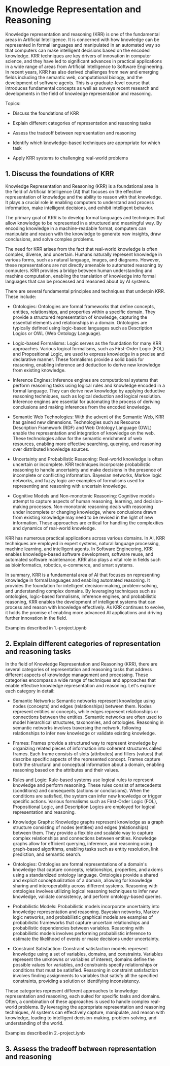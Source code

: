 # Knowledge Representation and Reasoning

 Knowledge representation and reasoning (KRR) is one of the fundamental areas in Artificial Intelligence. It is concerned with how knowledge can be represented in formal languages and manipulated in an automated way so that computers can make intelligent decisions based on the encoded knowledge. KRR techniques are key drivers of innovation in computer science, and they have led to significant advances in practical applications in a wide range of areas from Artificial Intelligence to Software Engineering. In recent years, KRR has also derived challenges from new and emerging fields including the semantic web, computational biology, and the development of software agents. This is a graduate-level course that introduces fundamental concepts as well as surveys recent research and developments in the field of knowledge representation and reasoning.

 Topics:
- Discuss the foundations of KRR

- Explain different categories of representation and reasoning tasks

- Assess the tradeoff between representation and reasoning

- Identify which knowledge-based techniques are appropriate for which task

- Apply KRR systems to challenging real-world problems


## 1. Discuss the foundations of KRR
Knowledge Representation and Reasoning (KRR) is a foundational area in the field of Artificial Intelligence (AI) that focuses on the effective representation of knowledge and the ability to reason with that knowledge. It plays a crucial role in enabling computers to understand and process information, make intelligent decisions, and exhibit intelligent behavior.

The primary goal of KRR is to develop formal languages and techniques that allow knowledge to be represented in a structured and meaningful way. By encoding knowledge in a machine-readable format, computers can manipulate and reason with the knowledge to generate new insights, draw conclusions, and solve complex problems.

The need for KRR arises from the fact that real-world knowledge is often complex, diverse, and uncertain. Humans naturally represent knowledge in various forms, such as natural language, images, and diagrams. However, these representations are not directly amenable to automated reasoning by computers. KRR provides a bridge between human understanding and machine computation, enabling the translation of knowledge into formal languages that can be processed and reasoned about by AI systems.

There are several fundamental principles and techniques that underpin KRR. These include:

- Ontologies: Ontologies are formal frameworks that define concepts, entities, relationships, and properties within a specific domain. They provide a structured representation of knowledge, capturing the essential elements and relationships in a domain. Ontologies are typically defined using logic-based languages such as Description Logics or OWL (Web Ontology Language).

- Logic-based Formalisms: Logic serves as the foundation for many KRR approaches. Various logical formalisms, such as First-Order Logic (FOL) and Propositional Logic, are used to express knowledge in a precise and declarative manner. These formalisms provide a solid basis for reasoning, enabling inference and deduction to derive new knowledge from existing knowledge.

- Inference Engines: Inference engines are computational systems that perform reasoning tasks using logical rules and knowledge encoded in a formal language. They can derive new knowledge by applying deductive reasoning techniques, such as logical deduction and logical resolution. Inference engines are essential for automating the process of deriving conclusions and making inferences from the encoded knowledge.

- Semantic Web Technologies: With the advent of the Semantic Web, KRR has gained new dimensions. Technologies such as Resource Description Framework (RDF) and Web Ontology Language (OWL) enable the representation and integration of knowledge on the web. These technologies allow for the semantic enrichment of web resources, enabling more effective searching, querying, and reasoning over distributed knowledge sources.

- Uncertainty and Probabilistic Reasoning: Real-world knowledge is often uncertain or incomplete. KRR techniques incorporate probabilistic reasoning to handle uncertainty and make decisions in the presence of incomplete or conflicting information. Bayesian networks, Markov logic networks, and fuzzy logic are examples of formalisms used for representing and reasoning with uncertain knowledge.

- Cognitive Models and Non-monotonic Reasoning: Cognitive models attempt to capture aspects of human reasoning, learning, and decision-making processes. Non-monotonic reasoning deals with reasoning under incomplete or changing knowledge, where conclusions drawn from existing knowledge may need to be revised in the light of new information. These approaches are critical for handling the complexities and dynamics of real-world knowledge.

KRR has numerous practical applications across various domains. In AI, KRR techniques are employed in expert systems, natural language processing, machine learning, and intelligent agents. In Software Engineering, KRR enables knowledge-based software development, software reuse, and automated software maintenance. KRR also plays a vital role in fields such as bioinformatics, robotics, e-commerce, and smart systems.

In summary, KRR is a fundamental area of AI that focuses on representing knowledge in formal languages and enabling automated reasoning. It provides the foundation for intelligent decision-making, problem-solving, and understanding complex domains. By leveraging techniques such as ontologies, logic-based formalisms, inference engines, and probabilistic reasoning, KRR enables the development of intelligent systems that can process and reason with knowledge effectively. As KRR continues to evolve, it holds the promise of enabling more advanced AI applications and driving further innovation in the field.

Examples described in 1.-project.ipynb


## 2. Explain different categories of representation and reasoning tasks

In the field of Knowledge Representation and Reasoning (KRR), there are several categories of representation and reasoning tasks that address different aspects of knowledge management and processing. These categories encompass a wide range of techniques and approaches that enable effective knowledge representation and reasoning. Let's explore each category in detail:

- Semantic Networks:
Semantic networks represent knowledge using nodes (concepts) and edges (relationships) between them. Nodes represent entities or concepts, while edges represent relationships or connections between the entities. Semantic networks are often used to model hierarchical structures, taxonomies, and ontologies. Reasoning in semantic networks involves traversing the network, following relationships to infer new knowledge or validate existing knowledge.

- Frames:
Frames provide a structured way to represent knowledge by organizing related pieces of information into coherent structures called frames. Each frame consists of slots (attributes) and fillers (values) that describe specific aspects of the represented concept. Frames capture both the structural and conceptual information about a domain, enabling reasoning based on the attributes and their values.

- Rules and Logic:
Rule-based systems use logical rules to represent knowledge and perform reasoning. These rules consist of antecedents (conditions) and consequents (actions or conclusions). When the conditions are satisfied, the system can infer new knowledge or trigger specific actions. Various formalisms such as First-Order Logic (FOL), Propositional Logic, and Description Logics are employed for logical representation and reasoning.

- Knowledge Graphs:
Knowledge graphs represent knowledge as a graph structure consisting of nodes (entities) and edges (relationships) between them. They provide a flexible and scalable way to capture complex relationships and connections between entities. Knowledge graphs allow for efficient querying, inference, and reasoning using graph-based algorithms, enabling tasks such as entity resolution, link prediction, and semantic search.

- Ontologies:
Ontologies are formal representations of a domain's knowledge that capture concepts, relationships, properties, and axioms using a standardized ontology language. Ontologies provide a shared and explicit conceptualization of a domain, allowing for knowledge sharing and interoperability across different systems. Reasoning with ontologies involves utilizing logical reasoning techniques to infer new knowledge, validate consistency, and perform ontology-based queries.

- Probabilistic Models:
Probabilistic models incorporate uncertainty into knowledge representation and reasoning. Bayesian networks, Markov logic networks, and probabilistic graphical models are examples of probabilistic frameworks that capture uncertain relationships and probabilistic dependencies between variables. Reasoning with probabilistic models involves performing probabilistic inference to estimate the likelihood of events or make decisions under uncertainty.

- Constraint Satisfaction:
Constraint satisfaction models represent knowledge using a set of variables, domains, and constraints. Variables represent the unknowns or variables of interest, domains define the possible values for variables, and constraints specify relationships or conditions that must be satisfied. Reasoning in constraint satisfaction involves finding assignments to variables that satisfy all the specified constraints, providing a solution or identifying inconsistency.

These categories represent different approaches to knowledge representation and reasoning, each suited for specific tasks and domains. Often, a combination of these approaches is used to handle complex real-world problems. By leveraging the appropriate representation and reasoning techniques, AI systems can effectively capture, manipulate, and reason with knowledge, leading to intelligent decision-making, problem-solving, and understanding of the world.

Examples described in 2.-project.iynb


## 3. Assess the tradeoff between representation and reasoning
